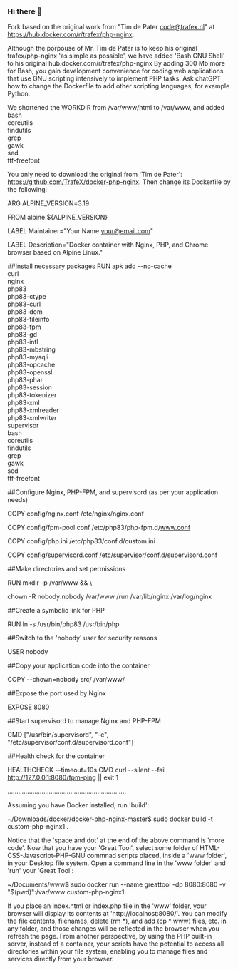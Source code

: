 ### Hi there 👋

Fork based on the original work from "Tim de Pater <code@trafex.nl>" at https://hub.docker.com/r/trafex/php-nginx.

Although the porpouse of Mr. Tim de Pater is to keep his original trafex/php-nginx 'as simple as possible', we have added 'Bash GNU Shell' to his 
original hub.docker.com/r/trafex/php-nginx By adding 300 Mb more for Bash, you gain development convenience for coding web applications that use GNU scripting intensively to implement PHP tasks. Ask chatGPT how to change the Dockerfile to add other scripting languages, for example Python.

We shortened the WORKDIR from /var/www/html to /var/www, and added 
    bash \
    coreutils \
    findutils \
    grep \
    gawk \
    sed \
    ttf-freefont
    
You only need to download the original from 'Tim de Pater': https://github.com/TrafeX/docker-php-nginx. Then change its Dockerfile by the following: 

ARG ALPINE_VERSION=3.19

FROM alpine:${ALPINE_VERSION}

LABEL Maintainer="Your Name <your@email.com>"

LABEL Description="Docker container with Nginx, PHP, and Chrome browser based on Alpine Linux."

##Install necessary packages
RUN apk add --no-cache \
    curl \
    nginx \
    php83 \
    php83-ctype \
    php83-curl \
    php83-dom \
    php83-fileinfo \
    php83-fpm \
    php83-gd \
    php83-intl \
    php83-mbstring \
    php83-mysqli \
    php83-opcache \
    php83-openssl \
    php83-phar \
    php83-session \
    php83-tokenizer \
    php83-xml \
    php83-xmlreader \
    php83-xmlwriter \
    supervisor \
    bash \
    coreutils \
    findutils \
    grep \
    gawk \
    sed \
    ttf-freefont

##Configure Nginx, PHP-FPM, and supervisord (as per your application needs)

COPY config/nginx.conf /etc/nginx/nginx.conf

COPY config/fpm-pool.conf /etc/php83/php-fpm.d/www.conf

COPY config/php.ini /etc/php83/conf.d/custom.ini

COPY config/supervisord.conf /etc/supervisor/conf.d/supervisord.conf

##Make directories and set permissions

RUN mkdir -p /var/www && \

chown -R nobody:nobody /var/www /run /var/lib/nginx /var/log/nginx

##Create a symbolic link for PHP

RUN ln -s /usr/bin/php83 /usr/bin/php

##Switch to the 'nobody' user for security reasons

USER nobody

##Copy your application code into the container

COPY --chown=nobody src/ /var/www/

##Expose the port used by Nginx

EXPOSE 8080

##Start supervisord to manage Nginx and PHP-FPM

CMD ["/usr/bin/supervisord", "-c", "/etc/supervisor/conf.d/supervisord.conf"]

##Health check for the container

HEALTHCHECK --timeout=10s CMD curl --silent --fail http://127.0.0.1:8080/fpm-ping || exit 1


..................................................................


Assuming you have Docker installed, run 'build': 

~/Downloads/docker/docker-php-nginx-master$ sudo docker build -t custom-php-nginx1 . 

Notice that the 'space and dot' at the end of the above command is 'more code'. Now that you have your 'Great Tool', select some folder of HTML-CSS-Javascript-PHP-GNU commnad scripts placed, inside a 'www folder', in your Desktop file system. Open a command line in the 'www folder' and 'run' your 'Great Tool': 

~/Documents/www$ sudo docker run --name greattool -dp 8080:8080 -v "$(pwd)":/var/www custom-php-nginx1

If you place an index.html or index.php file in the 'www' folder, your browser will display its contents at 'http://localhost:8080/'. You can modify the file contents, filenames, delete (rm *), and add (cp * www) files, etc. in any folder, and those changes will be reflected in the browser when you refresh the page. From another perspective, by using the PHP built-in server, instead of a container, your scripts have the potential to access all directories within your file system, enabling you to manage files and services directly from your browser.



